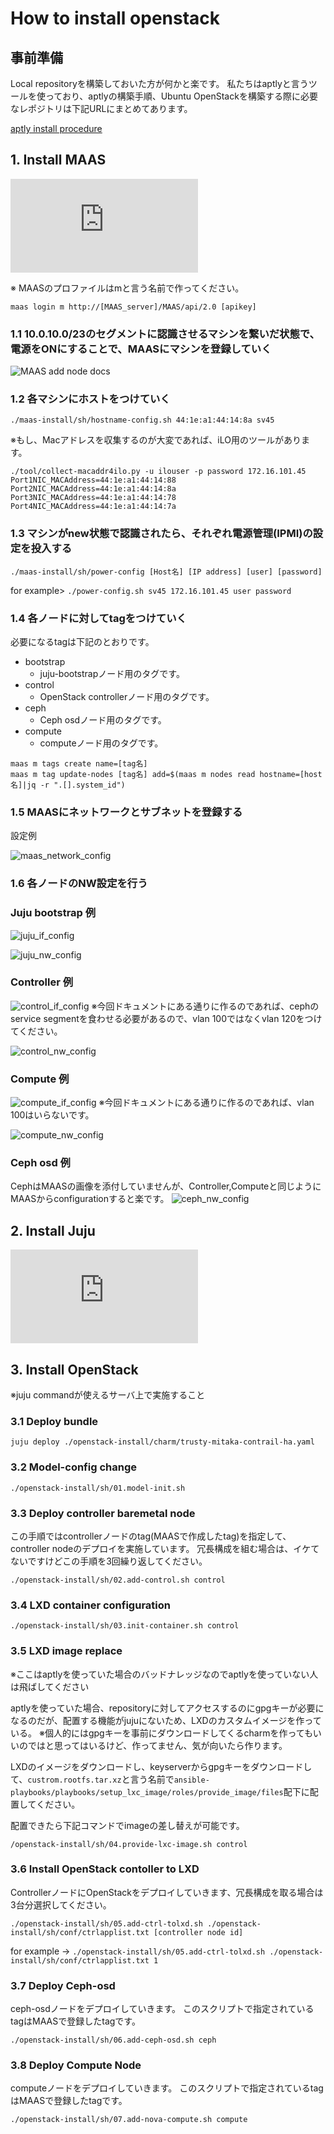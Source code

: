 # How to install openstack

## 事前準備

Local repositoryを構築しておいた方が何かと楽です。
私たちはaptlyと言うツールを使っており、aptlyの構築手順、Ubuntu OpenStackを構築する際に必要なレポジトリは下記URLにまとめてあります。

[aptly install procedure](https://github.com/konono/aptly-toolset)

## 1. Install MAAS

![MAAS install procedure](https://github.com/konono/equlipse/blob/master/maas-install/how-to-install-maas.md 'MAAS install')

※ MAASのプロファイルはmと言う名前で作ってください。

`maas login m http://[MAAS_server]/MAAS/api/2.0 [apikey]`

### 1.1 10.0.10.0/23のセグメントに認識させるマシンを繋いだ状態で、電源をONにすることで、MAASにマシンを登録していく

![MAAS add node docs](https://docs.ubuntu.com/maas/2.1/en/nodes-add 'MAAS add node')

### 1.2 各マシンにホストをつけていく

`./maas-install/sh/hostname-config.sh 44:1e:a1:44:14:8a sv45`

※もし、Macアドレスを収集するのが大変であれば、iLO用のツールがあります。

```
./tool/collect-macaddr4ilo.py -u ilouser -p password 172.16.101.45
Port1NIC_MACAddress=44:1e:a1:44:14:88
Port2NIC_MACAddress=44:1e:a1:44:14:8a
Port3NIC_MACAddress=44:1e:a1:44:14:78
Port4NIC_MACAddress=44:1e:a1:44:14:7a
```

### 1.3 マシンがnew状態で認識されたら、それぞれ電源管理(IPMI)の設定を投入する

`./maas-install/sh/power-config [Host名] [IP address] [user] [password]`

for example> `./power-config.sh sv45 172.16.101.45 user password`

### 1.4 各ノードに対してtagをつけていく

必要になるtagは下記のとおりです。
* bootstrap
  * juju-bootstrapノード用のタグです。
* control
  * OpenStack controllerノード用のタグです。
* ceph
  * Ceph osdノード用のタグです。
* compute
  * computeノード用のタグです。

```
maas m tags create name=[tag名]
maas m tag update-nodes [tag名] add=$(maas m nodes read hostname=[host名]|jq -r ".[].system_id") 
```

### 1.5 MAASにネットワークとサブネットを登録する

設定例

![maas_network_config](https://raw.githubusercontent.com/konono/equlipse/images/maas_network_config.PNG 'maas_network_config')

### 1.6 各ノードのNW設定を行う



### Juju bootstrap 例

![juju_if_config](https://raw.githubusercontent.com/konono/equlipse/images/juju-if.PNG)

![juju_nw_config](https://raw.githubusercontent.com/konono/equlipse/images/juju-nw-config.PNG)



### Controller 例

![control_if_config](https://raw.githubusercontent.com/konono/equlipse/images/control-if.PNG)
※今回ドキュメントにある通りに作るのであれば、cephのservice segmentを食わせる必要があるので、vlan 100ではなくvlan 120をつけてください。

![control_nw_config](https://raw.githubusercontent.com/konono/equlipse/images/control-nw-config.PNG)



### Compute 例

![compute_if_config](https://raw.githubusercontent.com/konono/equlipse/images/compute-if.PNG)
※今回ドキュメントにある通りに作るのであれば、vlan 100はいらないです。

![compute_nw_config](https://raw.githubusercontent.com/konono/equlipse/images/compute-nw-config.PNG)



### Ceph osd 例

CephはMAASの画像を添付していませんが、Controller,Computeと同じようにMAASからconfigurationすると楽です。
![ceph_nw_config](https://raw.githubusercontent.com/konono/equlipse/images/ceph-nw-config.PNG)



## 2. Install Juju

![juju install procedure](https://github.com/konono/equlipse/blob/master/juju-install/how-to-install-juju.md)



## 3. Install OpenStack

※juju commandが使えるサーバ上で実施すること


### 3.1 Deploy bundle

`juju deploy ./openstack-install/charm/trusty-mitaka-contrail-ha.yaml`


### 3.2 Model-config change

`./openstack-install/sh/01.model-init.sh`


### 3.3 Deploy controller baremetal node

この手順ではcontrollerノードのtag(MAASで作成したtag)を指定して、controller nodeのデプロイを実施しています。
冗長構成を組む場合は、イケてないですけどこの手順を3回繰り返してください。

`./openstack-install/sh/02.add-control.sh control`


### 3.4 LXD container configuration

`./openstack-install/sh/03.init-container.sh control`


### 3.5 LXD image replace

※ここはaptlyを使っていた場合のバッドナレッジなのでaptlyを使っていない人は飛ばしてください

aptlyを使っていた場合、repositoryに対してアクセスするのにgpgキーが必要になるのだが、配置する機能がjujuにないため、LXDのカスタムイメージを作っている。
※個人的にはgpgキーを事前にダウンロードしてくるcharmを作ってもいいのではと思ってはいるけど、作ってません、気が向いたら作ります。

LXDのイメージをダウンロードし、keyserverからgpgキーをダウンロードして、`custrom.rootfs.tar.xz`と言う名前で`ansible-playbooks/playbooks/setup_lxc_image/roles/provide_image/files`配下に配置してください。

配置できたら下記コマンドでimageの差し替えが可能です。

`/openstack-install/sh/04.provide-lxc-image.sh control`


### 3.6 Install OpenStack contoller to LXD

ControllerノードにOpenStackをデプロイしていきます、冗長構成を取る場合は3台分選択してください。

`./openstack-install/sh/05.add-ctrl-tolxd.sh ./openstack-install/sh/conf/ctrlapplist.txt [controller node id]`

for example ->
`./openstack-install/sh/05.add-ctrl-tolxd.sh ./openstack-install/sh/conf/ctrlapplist.txt 1`


### 3.7 Deploy Ceph-osd

ceph-osdノードをデプロイしていきます。
このスクリプトで指定されているtagはMAASで登録したtagです。

`./openstack-install/sh/06.add-ceph-osd.sh ceph`


### 3.8 Deploy Compute Node

computeノードをデプロイしていきます。
このスクリプトで指定されているtagはMAASで登録したtagです。

`./openstack-install/sh/07.add-nova-compute.sh compute`

